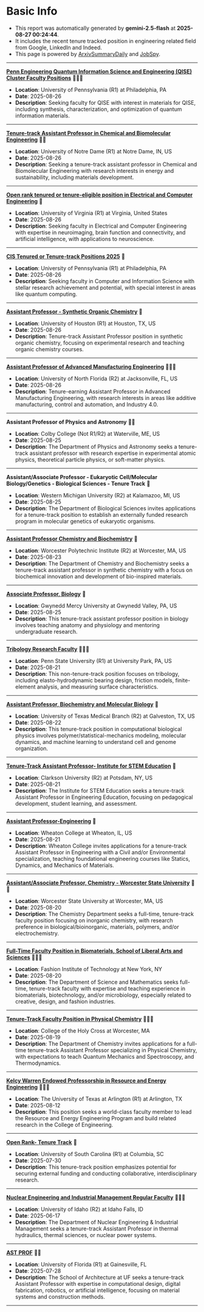 
# Basic Info
- This report was automatically generated by **gemini-2.5-flash** at **2025-08-27 00:24:44**.  
- It includes the recent tenure tracked position in engineering related field from Google, LinkedIn and Indeed.  
- This page is powered by [ArxivSummaryDaily](https://github.com/dong-zehao/ArxivSummaryDaily) and [JobSpy](https://github.com/speedyapply/JobSpy).
---
**[Penn Engineering Quantum Information Science and Engineering (QISE) Cluster Faculty Positions](https://www.linkedin.com/jobs/view/4291023997)** 🌟🌟🌟
- **Location**: University of Pennsylvania (R1) at Philadelphia, PA
- **Date**: 2025-08-26
- **Description**: Seeking faculty for QISE with interest in materials for QISE, including synthesis, characterization, and optimization of quantum information materials.
---
**[Tenure-track Assistant Professor in Chemical and Biomolecular Engineering](https://www.indeed.com/viewjob?jk=76ca864cdbe49279)** 🌟🌟
- **Location**: University of Notre Dame (R1) at Notre Dame, IN, US
- **Date**: 2025-08-26
- **Description**: Seeking a tenure-track assistant professor in Chemical and Biomolecular Engineering with research interests in energy and sustainability, including materials development.
---
**[Open rank tenured or tenure-eligible position in Electrical and Computer Engineering](https://www.linkedin.com/jobs/view/4291019516)** 🌟
- **Location**: University of Virginia (R1) at Virginia, United States
- **Date**: 2025-08-26
- **Description**: Seeking faculty in Electrical and Computer Engineering with expertise in neuroimaging, brain function and connectivity, and artificial intelligence, with applications to neuroscience.
---
**[CIS Tenured or Tenure-track Positions 2025](https://www.linkedin.com/jobs/view/4291031393)** 🌟
- **Location**: University of Pennsylvania (R1) at Philadelphia, PA
- **Date**: 2025-08-26
- **Description**: Seeking faculty in Computer and Information Science with stellar research achievement and potential, with special interest in areas like quantum computing.
---
**[Assistant Professor - Synthetic Organic Chemistry](https://www.indeed.com/viewjob?jk=b581820f5482b6c9)** 🌟
- **Location**: University of Houston (R1) at Houston, TX, US
- **Date**: 2025-08-26
- **Description**: Tenure-track Assistant Professor position in synthetic organic chemistry, focusing on experimental research and teaching organic chemistry courses.
---
**[Assistant Professor of Advanced Manufacturing Engineering](https://www.indeed.com/viewjob?jk=8afcd2872d4d2e3e)** 🌟🌟🌟
- **Location**: University of North Florida (R2) at Jacksonville, FL, US
- **Date**: 2025-08-26
- **Description**: Tenure-earning Assistant Professor in Advanced Manufacturing Engineering, with research interests in areas like additive manufacturing, control and automation, and Industry 4.0.
---
**Assistant Professor of Physics and Astronomy** 🌟🌟
- **Location**: Colby College (Not R1/R2) at Waterville, ME, US
- **Date**: 2025-08-25
- **Description**: The Department of Physics and Astronomy seeks a tenure-track assistant professor with research expertise in experimental atomic physics, theoretical particle physics, or soft-matter physics.
---
**Assistant/Associate Professor - Eukaryotic Cell/Molecular Biology/Genetics - Biological Sciences - Tenure Track** 🌟
- **Location**: Western Michigan University (R2) at Kalamazoo, MI, US
- **Date**: 2025-08-25
- **Description**: The Department of Biological Sciences invites applications for a tenure-track position to establish an externally funded research program in molecular genetics of eukaryotic organisms.
---
**[Assistant Professor Chemistry and Biochemistry](https://www.indeed.com/viewjob?jk=9cd1a7181770f856)** 🌟
- **Location**: Worcester Polytechnic Institute (R2) at Worcester, MA, US
- **Date**: 2025-08-23
- **Description**: The Department of Chemistry and Biochemistry seeks a tenure-track assistant professor in synthetic chemistry with a focus on biochemical innovation and development of bio-inspired materials.
---
**[Associate Professor, Biology](https://www.indeed.com/viewjob?jk=2c4372d9c28a031c)** 🌟
- **Location**: Gwynedd Mercy University at Gwynedd Valley, PA, US
- **Date**: 2025-08-25
- **Description**: This tenure-track assistant professor position in biology involves teaching anatomy and physiology and mentoring undergraduate research.
---
**[Tribology Research Faculty](https://www.indeed.com/viewjob?jk=4254463135)** 🌟🌟🌟
- **Location**: Penn State University (R1) at University Park, PA, US
- **Date**: 2025-08-21
- **Description**: This non-tenure-track position focuses on tribology, including elasto-hydrodynamic bearing design, friction models, finite-element analysis, and measuring surface characteristics.
---
**[Assistant Professor, Biochemistry and Molecular Biology](https://www.indeed.com/viewjob?jk=2987f61897536639)** 🌟
- **Location**: University of Texas Medical Branch (R2) at Galveston, TX, US
- **Date**: 2025-08-22
- **Description**: This tenure-track position in computational biological physics involves polymer/statistical-mechanics modeling, molecular dynamics, and machine learning to understand cell and genome organization.
---
**[Tenure-Track Assistant Professor- Institute for STEM Education](https://www.indeed.com/viewjob?jk=57caf8b08e61eddd)** 🌟
- **Location**: Clarkson University (R2) at Potsdam, NY, US
- **Date**: 2025-08-21
- **Description**: The Institute for STEM Education seeks a tenure-track Assistant Professor in Engineering Education, focusing on pedagogical development, student learning, and assessment.
---
**[Assistant Professor-Engineering](https://www.indeed.com/viewjob?jk=b6925d05444fb71f)** 🌟
- **Location**: Wheaton College at Wheaton, IL, US
- **Date**: 2025-08-21
- **Description**: Wheaton College invites applications for a tenure-track Assistant Professor in Engineering with a Civil and/or Environmental specialization, teaching foundational engineering courses like Statics, Dynamics, and Mechanics of Materials.
---
**[Assistant/Associate Professor, Chemistry - Worcester State University](https://www.indeed.com/viewjob?jk=c9b923027a09a2d6)** 🌟🌟
- **Location**: Worcester State University at Worcester, MA, US
- **Date**: 2025-08-20
- **Description**: The Chemistry Department seeks a full-time, tenure-track faculty position focusing on inorganic chemistry, with research preference in biological/bioinorganic, materials, polymers, and/or electrochemistry.
---
**[Full-Time Faculty Position in Biomaterials, School of Liberal Arts and Sciences](https://www.linkedin.com/jobs/view/4278923654)** 🌟🌟🌟
- **Location**: Fashion Institute of Technology at New York, NY
- **Date**: 2025-08-20
- **Description**: The Department of Science and Mathematics seeks full-time, tenure-track faculty with expertise and teaching experience in biomaterials, biotechnology, and/or microbiology, especially related to creative, design, and fashion industries.
---
**[Tenure-Track Faculty Position in Physical Chemistry](https://www.linkedin.com/jobs/view/4282330160)** 🌟🌟🌟
- **Location**: College of the Holy Cross at Worcester, MA
- **Date**: 2025-08-19
- **Description**: The Department of Chemistry invites applications for a full-time tenure-track Assistant Professor specializing in Physical Chemistry, with expectations to teach Quantum Mechanics and Spectroscopy, and Thermodynamics.
---
**[Kelcy Warren Endowed Professorship in Resource and Energy Engineering](https://www.linkedin.com/jobs/view/3823382321)** 🌟🌟🌟
- **Location**: The University of Texas at Arlington (R1) at Arlington, TX
- **Date**: 2025-08-12
- **Description**: This position seeks a world-class faculty member to lead the Resource and Energy Engineering Program and build related research in the College of Engineering.
---
**[Open Rank- Tenure Track](https://www.linkedin.com/jobs/view/4278395937)** 🌟
- **Location**: University of South Carolina (R1) at Columbia, SC
- **Date**: 2025-07-30
- **Description**: This tenure-track position emphasizes potential for securing external funding and conducting collaborative, interdisciplinary research.
---
**[Nuclear Engineering and Industrial Management Regular Faculty](https://www.linkedin.com/jobs/view/4252832895)** 🌟🌟🌟
- **Location**: University of Idaho (R2) at Idaho Falls, ID
- **Date**: 2025-06-17
- **Description**: The Department of Nuclear Engineering & Industrial Management seeks a tenure-track Assistant Professor in thermal hydraulics, thermal sciences, or nuclear power systems.
---
**[AST PROF](https://www.linkedin.com/jobs/view/4289511802)** 🌟🌟
- **Location**: University of Florida (R1) at Gainesville, FL
- **Date**: 2025-07-28
- **Description**: The School of Architecture at UF seeks a tenure-track Assistant Professor with expertise in computational design, digital fabrication, robotics, or artificial intelligence, focusing on material systems and construction methods.
---
